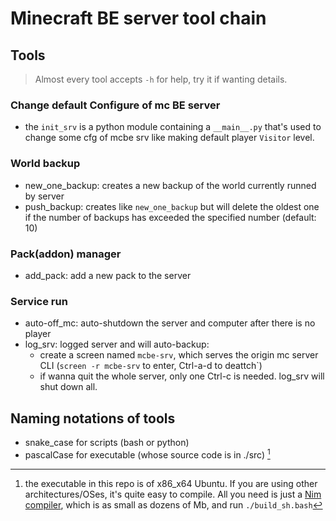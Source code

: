 # Minecraft BE server tool chain

## Tools

> Almost every tool accepts `-h` for help, try it if wanting details.

### Change default Configure of mc BE server
- the `init_srv` is a python module containing a `__main__.py` that's used to change some cfg of mcbe srv like making default player `Visitor` level.

### World backup
- new_one_backup: creates a new backup of the world currently runned by server
- push_backup: creates like `new_one_backup` but will delete the oldest one if the number of backups has exceeded the specified number (default: 10)

### Pack(addon) manager
- add_pack: add a new pack to the server

### Service run
- auto-off_mc: auto-shutdown the server and computer after there is no player
- log_srv: logged server and will auto-backup:
    - create a screen named `mcbe-srv`, which serves the origin mc server CLI (`screen -r mcbe-srv` to enter, Ctrl-a-d to deattch`)
    - if wanna quit the whole server, only one Ctrl-c is needed. log_srv will shut down all.

## Naming notations of tools

- snake_case for scripts (bash or python)
- pascalCase for executable (whose source code is in ./src) [^exe]


[^exe]: the executable in this repo is of x86_x64 Ubuntu. If you are using other architectures/OSes, it's quite easy to compile. All you need is just a [Nim compiler](https://nim-lang.org/install.html), which is as small as dozens of Mb, and run `./build_sh.bash`